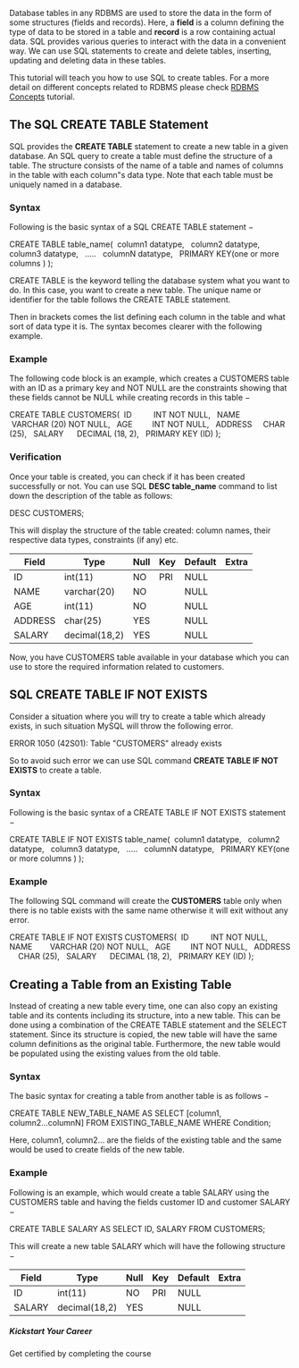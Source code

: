 Database tables in any RDBMS are used to store the data in the form of some structures (fields and records). Here, a **field** is a column defining the type of data to be stored in a table and **record** is a row containing actual data. SQL provides various queries to interact with the data in a convenient way. We can use SQL statements to create and delete tables, inserting, updating and deleting data in these tables.

This tutorial will teach you how to use SQL to create tables. For a more detail on different concepts related to RDBMS please check [RDBMS Concepts](https://www.tutorialspoint.com/sql/sql/sql-rdbms-concepts.htm) tutorial.

## The SQL CREATE TABLE Statement

SQL provides the **CREATE TABLE** statement to create a new table in a given database. An SQL query to create a table must define the structure of a table. The structure consists of the name of a table and names of columns in the table with each column"s data type. Note that each table must be uniquely named in a database.

### Syntax

Following is the basic syntax of a SQL CREATE TABLE statement −

CREATE TABLE table_name(  column1 datatype,   column2 datatype,   column3 datatype,   .....   columnN datatype,   PRIMARY KEY(one or more columns ) );

CREATE TABLE is the keyword telling the database system what you want to do. In this case, you want to create a new table. The unique name or identifier for the table follows the CREATE TABLE statement.

Then in brackets comes the list defining each column in the table and what sort of data type it is. The syntax becomes clearer with the following example.

### Example

The following code block is an example, which creates a CUSTOMERS table with an ID as a primary key and NOT NULL are the constraints showing that these fields cannot be NULL while creating records in this table −

CREATE TABLE CUSTOMERS(  ID          INT NOT NULL,   NAME        VARCHAR (20) NOT NULL,   AGE         INT NOT NULL,   ADDRESS     CHAR (25),   SALARY      DECIMAL (18, 2),   PRIMARY KEY (ID) );

### Verification

Once your table is created, you can check if it has been created successfully or not. You can use SQL **DESC table_name** command to list down the description of the table as follows:

DESC CUSTOMERS;

This will display the structure of the table created: column names, their respective data types, constraints (if any) etc.

| **Field** | **Type**      | **Null** | **Key** | **Default** | **Extra** |
| --------- | ------------- | -------- | ------- | ----------- | --------- |
| ID        | int(11)       | NO       | PRI     | NULL        |           |
| NAME      | varchar(20)   | NO       |         | NULL        |           |
| AGE       | int(11)       | NO       |         | NULL        |           |
| ADDRESS   | char(25)      | YES      |         | NULL        |           |
| SALARY    | decimal(18,2) | YES      |         | NULL        |           |

Now, you have CUSTOMERS table available in your database which you can use to store the required information related to customers.

## SQL CREATE TABLE IF NOT EXISTS

Consider a situation where you will try to create a table which already exists, in such situation MySQL will throw the following error.

ERROR 1050 (42S01): Table "CUSTOMERS" already exists

So to avoid such error we can use SQL command **CREATE TABLE IF NOT EXISTS** to create a table.

### Syntax

Following is the basic syntax of a CREATE TABLE IF NOT EXISTS statement −

CREATE TABLE IF NOT EXISTS table_name(  column1 datatype,   column2 datatype,   column3 datatype,   .....   columnN datatype,   PRIMARY KEY(one or more columns ) );

### Example

The following SQL command will create the **CUSTOMERS** table only when there is no table exists with the same name otherwise it will exit without any error.

CREATE TABLE IF NOT EXISTS CUSTOMERS(  ID          INT NOT NULL,   NAME        VARCHAR (20) NOT NULL,   AGE         INT NOT NULL,   ADDRESS     CHAR (25),   SALARY      DECIMAL (18, 2),   PRIMARY KEY (ID) );

## Creating a Table from an Existing Table

Instead of creating a new table every time, one can also copy an existing table and its contents including its structure, into a new table. This can be done using a combination of the CREATE TABLE statement and the SELECT statement. Since its structure is copied, the new table will have the same column definitions as the original table. Furthermore, the new table would be populated using the existing values from the old table.

### Syntax

The basic syntax for creating a table from another table is as follows −

CREATE TABLE NEW_TABLE_NAME AS SELECT \[column1, column2...columnN\] FROM EXISTING_TABLE_NAME WHERE Condition;

Here, column1, column2... are the fields of the existing table and the same would be used to create fields of the new table.

### Example

Following is an example, which would create a table SALARY using the CUSTOMERS table and having the fields customer ID and customer SALARY −

CREATE TABLE SALARY AS SELECT ID, SALARY FROM CUSTOMERS;

This will create a new table SALARY which will have the following structure −

| **Field** | **Type**      | **Null** | **Key** | **Default** | **Extra** |
| --------- | ------------- | -------- | ------- | ----------- | --------- |
| ID        | int(11)       | NO       | PRI     | NULL        |           |
| SALARY    | decimal(18,2) | YES      |         | NULL        |           |

##### **Kickstart Your Career**

Get certified by completing the course
